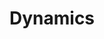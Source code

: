 ---
title: Dynamics
sidebar: product1_sidebar
keywords: pedagogy, dynamics
permalink: dynamics.html
folder: musicworks1
---